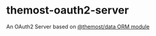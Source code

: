 # themost-oauth2-server
An OAuth2 Server based on [@themost/data ORM module](https://github.com/kbarbounakis/most-data)
